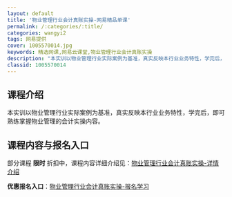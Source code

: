 ```yaml
---
layout: default
title: '物业管理行业会计真账实操-网易精品单课'
permalink: /:categories/:title/
categories: wangyi2
tags: 网易提供
cover: 1005570014.jpg
keywords: 精选网课,网易云课堂,物业管理行业会计真账实操
description: "本实训以物业管理行业实际案例为基准，真实反映本行业业务特性，学完后，即可熟练掌握物业管理的会计实操内容。物业管理行业会计真账实操"
classid: 1005570014
---
```


## 课程介绍

本实训以物业管理行业实际案例为基准，真实反映本行业业务特性，学完后，即可熟练掌握物业管理的会计实操内容。

## 课程内容与报名入口

部分课程 **限时** 折扣中，课程内容详细介绍见：[物业管理行业会计真账实操-详情介绍](https://study.163.com/course/introduction/1005570014.htm?share=1&shareId=1025206652&utm_campaign=share&utm_medium=iphoneShare&utm_source=&utm_u=1025206652)

**优惠报名入口**：[物业管理行业会计真账实操-报名学习](https://study.163.com/course/introduction/1005570014.htm?share=1&shareId=1025206652&utm_campaign=share&utm_medium=iphoneShare&utm_source=&utm_u=1025206652)

